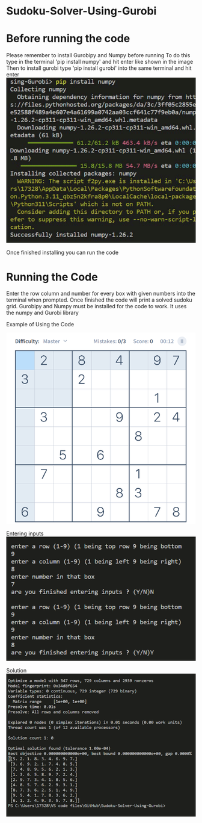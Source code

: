 # Sudoku-Solver-Using-Gurobi

# Before running the code
Please remember to install Gurobipy and Numpy before running
To do this type in the terminal 'pip install numpy' and hit enter like shown in the image
Then to install gurobi type 'pip install gurobi' into the same terminal and hit enter
![Alt text](numpyDownload-1.png)

Once finished installing you can run the code


# Running the Code

Enter the row column and number for every box with given numbers into the terminal when prompted. Once finished the code will print a solved sudoku grid. Gurobipy and Numpy must be installed for the code to work. It uses the numpy and Gurobi library

Example of Using the Code

![Alt text](image.png)

Entering inputs
![Alt text](image-1.png)


Solution
![Alt text](image-2.png)